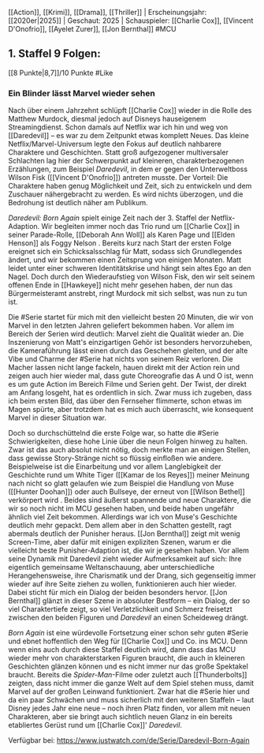 
[[Action]], [[Krimi]], [[Drama]], [[Thriller]] | Erscheinungsjahr: [[2020er|2025]] | Geschaut: 2025 | Schauspieler: [[Charlie Cox]], [[Vincent D'Onofrio]], [[Ayelet Zurer]], [[Jon Bernthal]] #MCU

## 1. Staffel 9 Folgen: 

[[8 Punkte|8,7]]/10 Punkte #Like


### Ein Blinder lässt Marvel wieder sehen

Nach über einem Jahrzehnt schlüpft [[Charlie Cox]] wieder in die Rolle des Matthew Murdock, diesmal jedoch auf Disneys hauseigenem Streamingdienst. Schon damals auf Netflix war ich hin und weg von [[Daredevil]] – es war zu dem Zeitpunkt etwas komplett Neues. Das kleine Netflix/Marvel-Universum legte den Fokus auf deutlich nahbarere Charaktere und Geschichten. Statt groß aufgezogener multiversaler Schlachten lag hier der Schwerpunkt auf kleineren, charakterbezogenen Erzählungen, zum Beispiel _Daredevil_, in dem er gegen den Unterweltboss Wilson Fisk ([[Vincent D'Onofrio]]) antreten musste. Der Vorteil: Die Charaktere haben genug Möglichkeit und Zeit, sich zu entwickeln und dem Zuschauer nähergebracht zu werden. Es wird nichts überzogen, und die Bedrohung ist deutlich näher am Publikum.

_Daredevil: Born Again_ spielt einige Zeit nach der 3. Staffel der Netflix-Adaption. Wir begleiten immer noch das Trio rund um [[Charlie Cox]] in seiner Parade-Rolle, [[Deborah Ann Woll]] als Karen Page und [[Elden Henson]] als Foggy Nelson . Bereits kurz nach Start der ersten Folge ereignet sich ein Schicksalsschlag für Matt, sodass sich Grundlegendes ändert, und wir bekommen einen Zeitsprung von einigen Monaten. Matt leidet unter einer schweren Identitätskrise und hängt sein altes Ego an den Nagel. Doch durch den Wiederaufstieg von Wilson Fisk, den wir seit seinem offenen Ende in [[Hawkeye]] nicht mehr gesehen haben, der nun das Bürgermeisteramt anstrebt, ringt Murdock mit sich selbst, was nun zu tun ist.

Die #Serie startet für mich mit den vielleicht besten 20 Minuten, die wir von Marvel in den letzten Jahren geliefert bekommen haben. Vor allem im Bereich der Serien wird deutlich: Marvel zieht die Qualität wieder an. Die Inszenierung von Matt's einzigartigen Gehör ist besonders hervorzuheben, die Kameraführung lässt einen durch das Geschehen gleiten, und der alte Vibe und Charme der #Serie hat nichts von seinem Reiz verloren. Die Macher lassen nicht lange fackeln, hauen direkt mit der Action rein und zeigen auch hier wieder mal, dass gute Choreografie das A und O ist, wenn es um gute Action im Bereich Filme und Serien geht. Der Twist, der direkt am Anfang losgeht, hat es ordentlich in sich. Zwar muss ich zugeben, dass ich beim ersten Bild, das über den Fernseher flimmerte, schon etwas im Magen spürte, aber trotzdem hat es mich auch überrascht, wie konsequent Marvel in dieser Situation war.

Doch so durchschüttelnd die erste Folge war, so hatte die #Serie Schwierigkeiten, diese hohe Linie über die neun Folgen hinweg zu halten. Zwar ist das auch absolut nicht nötig, doch merkte man an einigen Stellen, dass gewisse Story-Stränge nicht so flüssig einfloßen wie andere. Beispielweise ist die Einarbeitung und vor allem Langlebigkeit der Geschichte rund um White Tiger ([[Kamar de los Reyes]]) meiner Meinung nach nicht so glatt gelaufen wie zum Beispiel die Handlung von Muse ([[Hunter Doohan]]) oder auch Bullseye, der erneut von [[Wilson Bethel]] verkörpert wird . Beides sind äußerst spannende und neue Charaktere, die wir so noch nicht im MCU gesehen haben, und beide haben ungefähr ähnlich viel Zeit bekommen. Allerdings war ich von Muse's Geschichte deutlich mehr gepackt. Dem allem aber in den Schatten gestellt, ragt abermals deutlich der Punisher heraus. [[Jon Bernthal]] zeigt mit wenig Screen-Time, aber dafür mit einigen expliziten Szenen, warum er die vielleicht beste Punisher-Adaption ist, die wir je gesehen haben. Vor allem seine Dynamik mit Daredevil zieht wieder Aufmerksamkeit auf sich: Ihre eigentlich gemeinsame Weltanschauung, aber unterschiedliche Herangehensweise, ihre Charismatik und der Drang, sich gegenseitig immer wieder auf ihre Seite ziehen zu wollen, funktionieren auch hier wieder. Dabei sticht für mich ein Dialog der beiden besonders hervor. [[Jon Bernthal]] glänzt in dieser Szene in absoluter Bestform – ein Dialog, der so viel Charaktertiefe zeigt, so viel Verletzlichkeit und Schmerz freisetzt zwischen den beiden Figuren und _Daredevil_ an einen Scheideweg drängt.

_Born Again_ ist eine würdevolle Fortsetzung einer schon sehr guten #Serie und ebnet hoffentlich den Weg für [[Charlie Cox]] und Co. ins MCU. Denn wenn eins auch durch diese Staffel deutlich wird, dann dass das MCU wieder mehr von charakterstarken Figuren braucht, die auch in kleineren Geschichten glänzen können und es nicht immer nur das große Spektakel braucht. Bereits die _Spider-Man_-Filme oder zuletzt auch [[Thunderbolts]] zeigten, dass nicht immer die ganze Welt auf dem Spiel stehen muss, damit Marvel auf der großen Leinwand funktioniert. Zwar hat die #Serie hier und da ein paar Schwächen und muss sicherlich mit den weiteren Staffeln – laut Disney jedes Jahr eine neue – noch ihren Platz finden, vor allem mit neuen Charakteren, aber sie bringt auch sichtlich neuen Glanz in ein bereits etabliertes Gerüst rund um [[Charlie Cox]]' _Daredevil_.


Verfügbar bei: https://www.justwatch.com/de/Serie/Daredevil-Born-Again